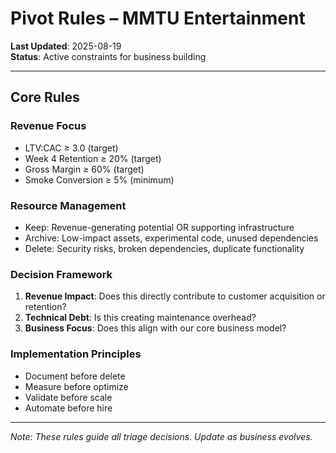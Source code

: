 # Pivot Rules – MMTU Entertainment

**Last Updated**: 2025-08-19  
**Status**: Active constraints for business building

---

## Core Rules

### Revenue Focus
- LTV:CAC ≥ 3.0 (target)
- Week 4 Retention ≥ 20% (target)  
- Gross Margin ≥ 60% (target)
- Smoke Conversion ≥ 5% (minimum)

### Resource Management
- Keep: Revenue-generating potential OR supporting infrastructure
- Archive: Low-impact assets, experimental code, unused dependencies
- Delete: Security risks, broken dependencies, duplicate functionality

### Decision Framework
1. **Revenue Impact**: Does this directly contribute to customer acquisition or retention?
2. **Technical Debt**: Is this creating maintenance overhead?
3. **Business Focus**: Does this align with our core business model?

### Implementation Principles
- Document before delete
- Measure before optimize  
- Validate before scale
- Automate before hire

---

*Note: These rules guide all triage decisions. Update as business evolves.*